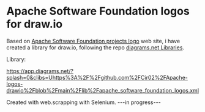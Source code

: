 # Apache Software Foundation logos for draw.io
Based on [Apache Software Foundation projects logo](https://apache.org/logos/) web site, i have created a library for draw.io, following the repo [diagrams.net Libraries](https://github.com/jgraph/drawio-libs).

Library:

 https://app.diagrams.net/?splash=0&clibs=Uhttps%3A%2F%2Fgithub.com%2FCir02%2FApache-logos-drawio%2Fblob%2Fmain%2Flib%2Fapache_software_foundation_logos.xml

Created with web.scrapping with Selenium.
---in progress---
